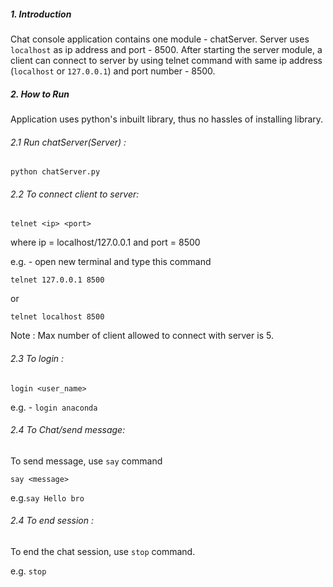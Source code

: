 ##### 1. Introduction
Chat console application contains one module - chatServer. Server uses `localhost` as ip address and port - 8500. After starting the server module, a client can connect to server by using telnet command with same ip address (`localhost` or `127.0.0.1`) and port number - 8500.

##### 2. How to Run
Application uses python's inbuilt library, thus no hassles of installing library.

######  2.1 Run chatServer(Server) :
``python chatServer.py``

###### 2.2 To connect client to server:
`telnet <ip> <port>`

where ip = localhost/127.0.0.1 and port = 8500

e.g. - open new terminal and type this command

``telnet 127.0.0.1 8500``

or

``telnet localhost 8500``


Note : Max number of client allowed to connect with server is 5.

###### 2.3 To login :
``login <user_name>``

e.g. - ``login anaconda``

###### 2.4 To Chat/send message:
To send message, use `say` command

`say <message>`

e.g.`say Hello bro`

###### 2.4 To end session :
To end the chat session, use `stop` command.

   e.g. `stop`



